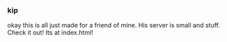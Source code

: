 ### kip
okay this is all just made for a friend of mine. His server is small and stuff. Check it out! Its at index.html!
